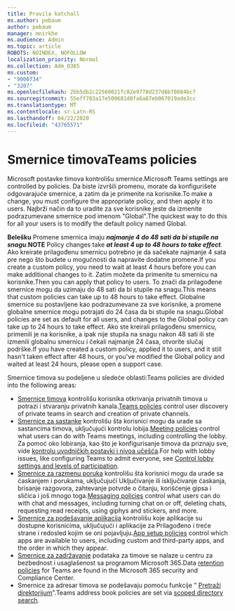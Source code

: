 ```yaml
---
title: Pravila katchall
ms.author: pebaum
author: pebaum
manager: mnirkhe
ms.audience: Admin
ms.topic: article
ROBOTS: NOINDEX, NOFOLLOW
localization_priority: Normal
ms.collection: Adm_O365
ms.custom:
- "9000734"
- "3207"
ms.openlocfilehash: 2bb5db2c22560021fc82e9778d237d6b70884bcf
ms.sourcegitcommit: 55eff703a17e500681d8fa6a87eb067019ade3cc
ms.translationtype: MT
ms.contentlocale: sr-Latn-RS
ms.lasthandoff: 04/22/2020
ms.locfileid: "43765571"
---
```

# <a name="teams-policies"></a><span data-ttu-id="8102e-102">Smernice timova</span><span class="sxs-lookup"><span data-stu-id="8102e-102">Teams policies</span></span>

<span data-ttu-id="8102e-103">Microsoft postavke timova kontrolišu smernice.</span><span class="sxs-lookup"><span data-stu-id="8102e-103">Microsoft Teams settings are controlled by policies.</span></span> <span data-ttu-id="8102e-104">Da biste izvršili promenu, morate da konfigurišete odgovarajuće smernice, a zatim da je primenite na korisnike.</span><span class="sxs-lookup"><span data-stu-id="8102e-104">To make a change, you must configure the appropriate policy, and then apply it to users.</span></span> <span data-ttu-id="8102e-105">Najbrži način da to uradite za sve korisnike jeste da izmenite podrazumevane smernice pod imenom "Global".</span><span class="sxs-lookup"><span data-stu-id="8102e-105">The quickest way to do this for all your users is to modify the default policy named Global.</span></span> 

<span data-ttu-id="8102e-106">**Belešku** Promene smernica imaju ***najmanje 4 do 48 sati da bi stupile na snagu***.</span><span class="sxs-lookup"><span data-stu-id="8102e-106">**NOTE** Policy changes take ***at least 4 up to 48 hours to take effect***.</span></span> <span data-ttu-id="8102e-107">Ako kreirate prilagođenu smernicu potrebno je da sačekate najmanje 4 sata pre nego što budete u mogućnosti da napravite dodatne promene.</span><span class="sxs-lookup"><span data-stu-id="8102e-107">If you create a custom policy, you need to wait at least 4 hours before you can make additional changes to it.</span></span> <span data-ttu-id="8102e-108">Zatim možete da primenite tu smernicu na korisnike.</span><span class="sxs-lookup"><span data-stu-id="8102e-108">Then you can apply that policy to users.</span></span> <span data-ttu-id="8102e-109">To znači da prilagođene smernice mogu da uzimaju do 48 sati da bi stupile na snagu.</span><span class="sxs-lookup"><span data-stu-id="8102e-109">This means that custom policies can take up to 48 hours to take effect.</span></span> <span data-ttu-id="8102e-110">Globalne smernice su postavljene kao podrazumevane za sve korisnike, a promene globalne smernice mogu potrajati do 24 časa da bi stupile na snagu.</span><span class="sxs-lookup"><span data-stu-id="8102e-110">Global policies are set as default for all users, and changes to the Global policy can take up to 24 hours to take effect.</span></span> <span data-ttu-id="8102e-111">Ako ste kreirali prilagođenu smernicu, primenili je na korisnike, a ipak nije stupila na snagu nakon 48 sati ili ste izmenili globalnu smernicu i čekali najmanje 24 časa, otvorite slučaj podrške.</span><span class="sxs-lookup"><span data-stu-id="8102e-111">If you have created a custom policy, applied it to users, and it still hasn't taken effect after 48 hours, or you've modified the Global policy and waited at least 24 hours, please open a support case.</span></span>

<span data-ttu-id="8102e-112">Smernice timova su podeljene u sledeće oblasti:</span><span class="sxs-lookup"><span data-stu-id="8102e-112">Teams policies are divided into the following areas:</span></span>

- <span data-ttu-id="8102e-113">[Smernice timova](https://docs.microsoft.com/MicrosoftTeams/teams-policies) kontrolišu korisnika otkrivanja privatnih timova u potrazi i stvaranju privatnih kanala.</span><span class="sxs-lookup"><span data-stu-id="8102e-113">[Teams policies](https://docs.microsoft.com/MicrosoftTeams/teams-policies) control user discovery of private teams in search and creation of private channels.</span></span>  
- <span data-ttu-id="8102e-114">[Smernice za sastanke](https://docs.microsoft.com/microsoftteams/meeting-policies-in-teams) kontrolišu šta korisnici mogu da urade sa sastancima timova, uključujući kontrolu lobija.</span><span class="sxs-lookup"><span data-stu-id="8102e-114">[Meeting policies](https://docs.microsoft.com/microsoftteams/meeting-policies-in-teams) control what users can do with Teams meetings, including controlling the lobby.</span></span> <span data-ttu-id="8102e-115">Za pomoć oko lobiranja, kao što je konfigurisanje timova da priznaju sve, vide [kontrolu uvodničkih postavki i nivoa učešća](https://docs.microsoft.com/alchemyinsights/bypass-lobby).</span><span class="sxs-lookup"><span data-stu-id="8102e-115">For help with lobby issues, like configuring Teams to admit everyone, see [Control lobby settings and levels of participation](https://docs.microsoft.com/alchemyinsights/bypass-lobby).</span></span>
- <span data-ttu-id="8102e-116">[Smernice za razmenu poruka](https://docs.microsoft.com/microsoftteams/messaging-policies-in-teams) kontrolišu šta korisnici mogu da urade sa ćaskanjem i porukama, uključujući Uključivanje ili isključivanje ćaskanja, brisanje razgovora, zahtevanje potvrde o čitanju, korišćenje gipsa i sličica i još mnogo toga.</span><span class="sxs-lookup"><span data-stu-id="8102e-116">[Messaging policies](https://docs.microsoft.com/microsoftteams/messaging-policies-in-teams) control what users can do with chat and messages, including turning chat on or off, deleting chats, requesting read receipts, using giphys and stickers, and more.</span></span>
- <span data-ttu-id="8102e-117">[Smernice za podešavanje aplikacija](https://docs.microsoft.com/MicrosoftTeams/teams-app-setup-policies) kontrolišu koje aplikacije su dostupne korisnicima, uključujući i aplikacije za Prilagođeno i treće strane i redosled kojim se oni pojavljuju.</span><span class="sxs-lookup"><span data-stu-id="8102e-117">[App setup policies](https://docs.microsoft.com/MicrosoftTeams/teams-app-setup-policies) control which apps are available to users, including custom and third-party apps, and the order in which they appear.</span></span>  
- <span data-ttu-id="8102e-118">[Smernice za zadržavanje](https://docs.microsoft.com/microsoftteams/retention-policies) podataka za timove se nalaze u centru za bezbednost i usaglašenost sa programom Microsoft 365.</span><span class="sxs-lookup"><span data-stu-id="8102e-118">Data [retention policies](https://docs.microsoft.com/microsoftteams/retention-policies) for Teams are found in the Microsoft 365 security and Compliance Center.</span></span>
- <span data-ttu-id="8102e-119">Smernice za adresar timova se podešavaju pomoću funkcije " [Pretraži direktorijum](https://docs.microsoft.com/MicrosoftTeams/teams-scoped-directory-search)".</span><span class="sxs-lookup"><span data-stu-id="8102e-119">Teams address book policies are set via [scoped directory search](https://docs.microsoft.com/MicrosoftTeams/teams-scoped-directory-search).</span></span>
